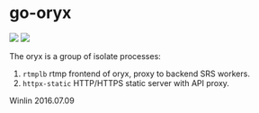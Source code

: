 # go-oryx

![](http://ossrs.net:8000/gif/v1/sls.gif?site=github.com&path=/srs/gooryx)
[![](https://cloud.githubusercontent.com/assets/2777660/22814959/c51cbe72-ef92-11e6-81cc-32b657b285d5.png)](https://github.com/ossrs/srs/wiki/v1_CN_Contact#wechat)

The oryx is a group of isolate processes:

1. `rtmplb` rtmp frontend of oryx, proxy to backend SRS workers.
1. `httpx-static` HTTP/HTTPS static server with API proxy.

Winlin 2016.07.09


